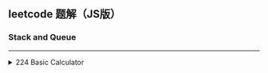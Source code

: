 ## leetcode 题解（JS版）

### Stack and Queue
-----

<details>
<summary>
224 Basic Calculator
</summary>

[question](https://leetcode.com/problems/basic-calculator/description/)


Implement a basic calculator to evaluate a simple expression string.

The expression string may contain open ( and closing parentheses ), the plus + or minus sign -, non-negative integers and empty spaces .

You may assume that the given expression is always valid.


[answer](./answers/basic-calculator.js)


```js

var Stack = function () {
  this.data = [];
}
Stack.prototype.push = function (v) {
  this.data.push(v);
}
Stack.prototype.pop = function () {
  return this.data.pop();
}
Stack.prototype.top = function () {
  return this.data[this.data.length - 1];
}
Stack.prototype.size = function () {
  return this.data.length;
}
Stack.prototype.empty = function () {
  return !this.data.length;
}

var compute = function (numberStack, operationStack) {
  if (numberStack.size() < 2) return;
  var num2 = numberStack.top();
  numberStack.pop();
  var num1 = numberStack.top();
  numberStack.pop();

  if (operationStack.top() === '+') {
    numberStack.push(num1 + num2);
  } else if (operationStack.top() === '-') {
    numberStack.push(num1 - num2);
  }

  operationStack.pop();
}

var isNum = function (s) {
  return s >= 0 && s <= 9
}

var calculate = function (str) {
  var STATE_BEGIN = 0;
  var NUMBER_STATE = 1;
  var OPERATION_STATE = 2;

  var numberStack = new Stack();
  var operationStack = new Stack();

  var state = STATE_BEGIN;
  var number = 0;
  var compuateFlag = false;

  for (var i = 0; i < str.length; i++) {
    var curr = str[i]
    if (curr === ' ') continue;

    switch (state) {
      case STATE_BEGIN:
        state = isNum(curr) ? NUMBER_STATE : OPERATION_STATE;
        i--;
        break;
      case NUMBER_STATE:
        if (isNum(curr)) {
          number = number * 10 + (+curr);
        } else {
          numberStack.push(number);
          if (compuateFlag) compute(numberStack, operationStack);
          number = 0;
          i--;
          state = OPERATION_STATE
        }
        break;
      case OPERATION_STATE:
        if (curr === '+' || curr === '-') {
          operationStack.push(curr);
          compuateFlag = true;
        } else if (curr === '(') {
          state = NUMBER_STATE;
          compuateFlag = false;
        } else if (isNum(curr)) {
          state = NUMBER_STATE;
          i--;
        } else if (curr === ')') {
          compute(numberStack, operationStack);
        }
        break;
    }
  }

  if (number !== 0) {
    numberStack.push(number)
    compute(numberStack, operationStack)
  } else if (number === 0 && numberStack.empty()) {
    return 0
  }

  return numberStack.top()
}

```

<details>
<details>
<summary>
215 Kth Largest Element in an Array
</summary>

[question](https://leetcode.com/problems/kth-largest-element-in-an-array/description/)


Find the kth largest element in an unsorted array. Note that it is the kth largest element in the sorted order, not the kth distinct element.

For example,

Given [3,2,1,5,6,4] and k = 2, return 5.

Note:

You may assume k is always valid, 1 ≤ k ≤ array's length.

Credits:

Special thanks to @mithmatt for adding this problem and creating all test cases.


[answer](./answers/kth-largest-element-in-an-array.js)


```js



```

<details>
